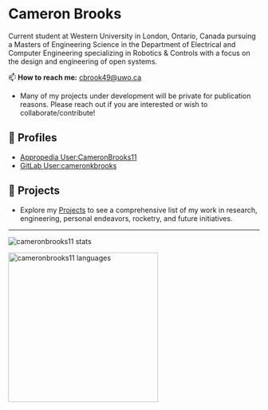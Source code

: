 # Cameron Brooks

Current student at Western University in London, Ontario, Canada pursuing a Masters of Engineering Science in the Department of Electrical and Computer Engineering specializing in Robotics & Controls with a focus on the design and engineering of open systems.

📫 **How to reach me:** <cbrook49@uwo.ca>

- Many of my projects under development will be private for publication reasons. Please reach out if you are interested or wish to collaborate/contribute!

## 👤 Profiles

- [Appropedia User:CameronBrooks11](https://www.appropedia.org/User:CameronBrooks11)
- [GitLab User:cameronkbrooks](https://gitlab.com/cameronkbrooks)

## 📂 Projects

- Explore my [Projects](./PROJECTS.md) to see a comprehensive list of my work in research, engineering, personal endeavors, rocketry, and future initiatives.

---

<img
  src="https://github-readme-stats.vercel.app/api?username=cameronbrooks11&show_icons=true&theme=synthwave"
  alt="cameronbrooks11 stats" />

<img
  src="https://github-readme-stats.vercel.app/api/top-langs/?username=cameronbrooks11&theme=synthwave&langs_count=6&card_width=760"
  height="300"
  alt="cameronbrooks11 languages" />
